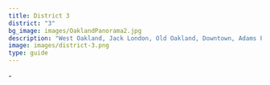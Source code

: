 ```yaml
---
title: District 3
district: "3"
bg_image: images/OaklandPanorama2.jpg
description: "West Oakland, Jack London, Old Oakland, Downtown, Adams Point and Pill Hill "
image: images/district-3.png
type: guide
---
```

\-
